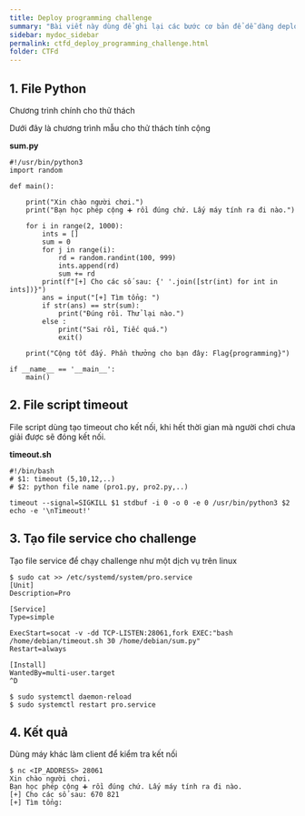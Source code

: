 ```yaml
---
title: Deploy programming challenge
summary: "Bài viết này dùng để ghi lại các bước cơ bản để dễ dàng deploy một thử thách programming cho team nghiên cứu."
sidebar: mydoc_sidebar
permalink: ctfd_deploy_programming_challenge.html
folder: CTFd
---
```


## 1. File Python

Chương trình chính cho thử thách

Dưới đây là chương trình mẫu cho thử thách tính cộng

**sum.py**

```
#!/usr/bin/python3
import random

def main():

    print("Xin chào người chơi.")
    print("Bạn học phép cộng ➕ rồi đúng chứ. Lấy máy tính ra đi nào.")

    for i in range(2, 1000):
        ints = []
        sum = 0
        for j in range(i):
            rd = random.randint(100, 999)
            ints.append(rd)
            sum += rd
        print(f"[+] Cho các số sau: {' '.join([str(int) for int in ints])}")
        ans = input("[+] Tìm tổng: ")
        if str(ans) == str(sum):
            print("Đúng rồi. Thử lại nào.")
        else :
            print("Sai rồi, Tiếc quá.")
            exit()
            
    print("Cộng tốt đấy. Phần thưởng cho bạn đây: Flag{programming}")

if __name__ == '__main__':
    main()
```

## 2. File script timeout

File script dùng tạo timeout cho kết nối, khi hết thời gian mà người chơi chưa giải được sẽ đóng kết nối.

**timeout.sh**

```
#!/bin/bash
# $1: timeout (5,10,12,..)
# $2: python file name (pro1.py, pro2.py,..)

timeout --signal=SIGKILL $1 stdbuf -i 0 -o 0 -e 0 /usr/bin/python3 $2
echo -e '\nTimeout!'
```

## 3. Tạo file service cho challenge

Tạo file service để chạy challenge như một dịch vụ trên linux

```
$ sudo cat >> /etc/systemd/system/pro.service
[Unit]
Description=Pro

[Service]
Type=simple

ExecStart=socat -v -dd TCP-LISTEN:28061,fork EXEC:"bash /home/debian/timeout.sh 30 /home/debian/sum.py"
Restart=always

[Install]
WantedBy=multi-user.target
^D

$ sudo systemctl daemon-reload
$ sudo systemctl restart pro.service
```

## 4. Kết quả

Dùng máy khác làm client để kiểm tra kết nối

```
$ nc <IP_ADDRESS> 28061
Xin chào người chơi.
Bạn học phép cộng ➕ rồi đúng chứ. Lấy máy tính ra đi nào.
[+] Cho các số sau: 670 821
[+] Tìm tổng:
```
